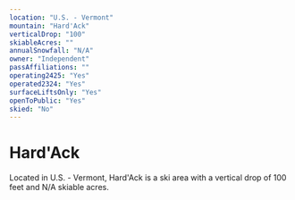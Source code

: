 ```yaml
---
location: "U.S. - Vermont"
mountain: "Hard'Ack"
verticalDrop: "100"
skiableAcres: ""
annualSnowfall: "N/A"
owner: "Independent"
passAffiliations: ""
operating2425: "Yes"
operated2324: "Yes"
surfaceLiftsOnly: "Yes"
openToPublic: "Yes"
skied: "No"
---
```


# Hard'Ack

Located in U.S. - Vermont, Hard'Ack is a ski area with a vertical drop of 100 feet and N/A skiable acres.